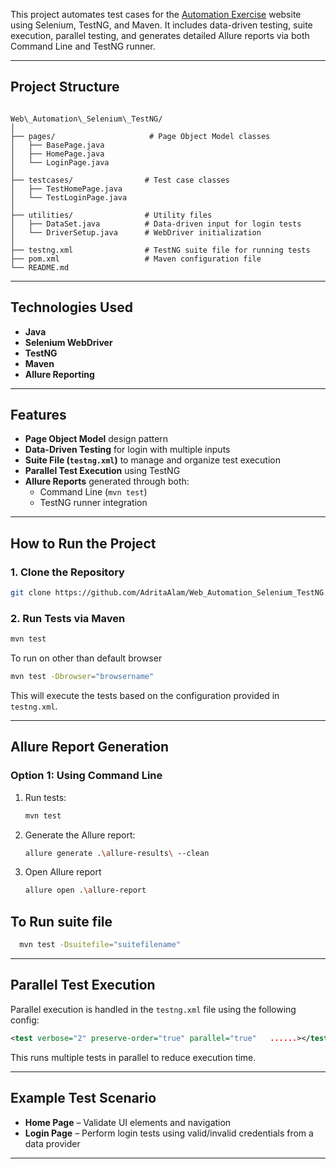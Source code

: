 This project automates test cases for the [Automation Exercise](https://automationexercise.com/) website using Selenium, TestNG, and Maven. It includes data-driven testing, suite execution, parallel testing, and generates detailed Allure reports via both Command Line and TestNG runner.

---

## Project Structure

```

Web\_Automation\_Selenium\_TestNG/
│
├── pages/                     # Page Object Model classes
│   ├── BasePage.java
│   ├── HomePage.java
│   └── LoginPage.java
│
├── testcases/                # Test case classes
│   ├── TestHomePage.java
│   └── TestLoginPage.java
│
├── utilities/                # Utility files
│   ├── DataSet.java          # Data-driven input for login tests
│   └── DriverSetup.java      # WebDriver initialization
│
├── testng.xml                # TestNG suite file for running tests
├── pom.xml                   # Maven configuration file
└── README.md

````

---

## Technologies Used

- **Java**
- **Selenium WebDriver**
- **TestNG**
- **Maven**
- **Allure Reporting**

---

## Features

- **Page Object Model** design pattern
- **Data-Driven Testing** for login with multiple inputs
- **Suite File (`testng.xml`)** to manage and organize test execution
- **Parallel Test Execution** using TestNG
- **Allure Reports** generated through both:
    - Command Line (`mvn test`)
    - TestNG runner integration

---

## How to Run the Project

### 1. Clone the Repository

```bash
git clone https://github.com/AdritaAlam/Web_Automation_Selenium_TestNG.git
````

### 2. Run Tests via Maven

```bash
mvn test
```

To run on other than default browser
```bash
mvn test -Dbrowser="browsername"
```

This will execute the tests based on the configuration provided in `testng.xml`.

---

## Allure Report Generation

### Option 1: Using Command Line

1. Run tests:

   ```bash
   mvn test
   ```

2. Generate the Allure report:

   ```bash
   allure generate .\allure-results\ --clean
   ```

3. Open Allure report
   ```bash
   allure open .\allure-report
   ```
   
## To Run suite file
 ```bash
   mvn test -Dsuitefile="suitefilename"
   ```

---

## Parallel Test Execution

Parallel execution is handled in the `testng.xml` file using the following config:

```xml
<test verbose="2" preserve-order="true" parallel="true"   ......></test>
```

This runs multiple tests in parallel to reduce execution time.

---

## Example Test Scenario

* **Home Page** – Validate UI elements and navigation
* **Login Page** – Perform login tests using valid/invalid credentials from a data provider

---


